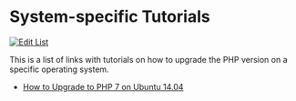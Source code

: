 # System-specific Tutorials

[![Edit List](https://img.shields.io/badge/Edit_List--green.svg?style=social)](https://github.com/wp-core-php/servehappy-resources/edit/master/tutorials/system-specific/tutorials.md)

This is a list of links with tutorials on how to upgrade the PHP version on a specific operating system.

* [How to Upgrade to PHP 7 on Ubuntu 14.04](https://www.digitalocean.com/community/tutorials/how-to-upgrade-to-php-7-on-ubuntu-14-04)
